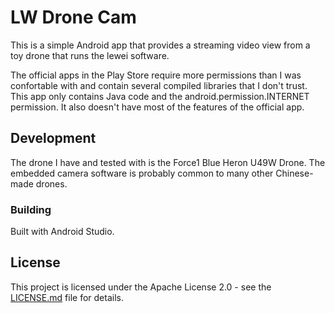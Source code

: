 # LW Drone Cam

This is a simple Android app that provides a streaming video view from a toy drone that runs the lewei software. 

The official apps in the Play Store require more permissions than I was confortable with and contain several compiled libraries that I don't trust. This app only contains Java code and the android.permission.INTERNET permission. It also doesn't have most of the features of the official app.

## Development

The drone I have and tested with is the Force1 Blue Heron U49W Drone. The embedded camera software is probably common to many other Chinese-made drones.

### Building

Built with Android Studio.


## License

This project is licensed under the Apache License 2.0 - see the [LICENSE.md](LICENSE.md) file for details.
